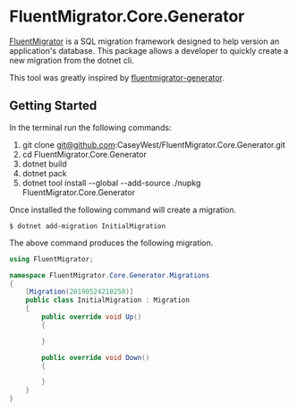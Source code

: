 # FluentMigrator.Core.Generator
[FluentMigrator](https://github.com/schambers/fluentmigrator) is a SQL migration framework designed to help version an application's database. This package allows a developer to quickly create a new migration from the dotnet cli.

This tool was greatly inspired by [fluentmigrator-generator](https://github.com/ritterim/fluentmigrator-generator).

## Getting Started
In the terminal run the following commands:
1) git clone git@github.com:CaseyWest/FluentMigrator.Core.Generator.git
2) cd FluentMigrator.Core.Generator
3) dotnet build
4) dotnet pack
5) dotnet tool install --global --add-source ./nupkg FluentMigrator.Core.Generator

Once installed the following command will create a migration.

```console
$ dotnet add-migration InitialMigration
```

The above command produces the following migration.
```csharp
using FluentMigrator;

namespace FluentMigrator.Core.Generator.Migrations
{
    [Migration(20190524210250)]
    public class InitialMigration : Migration
    {
        public override void Up()
        {

        }

        public override void Down()
        {

        }
    }
}
```